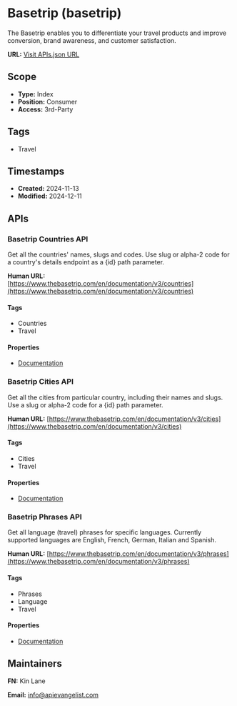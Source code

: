 # Basetrip (basetrip)
The Basetrip enables you to differentiate your travel products and improve conversion, brand awareness, and customer satisfaction.

**URL:** [Visit APIs.json URL](https://raw.githubusercontent.com/api-search/basetrip/refs/heads/main/apis.yml)

## Scope

- **Type:** Index 
- **Position:** Consumer 
- **Access:** 3rd-Party 

## Tags

- Travel

## Timestamps

- **Created:** 2024-11-13 
- **Modified:** 2024-12-11 

## APIs

### Basetrip Countries API
Get all the countries' names, slugs and codes. Use slug or alpha-2 code for a country's details endpoint as a {id} path parameter.

**Human URL:** [https://www.thebasetrip.com/en/documentation/v3/countries](https://www.thebasetrip.com/en/documentation/v3/countries)

#### Tags

- Countries
- Travel

#### Properties

- [Documentation]( https://www.thebasetrip.com/en/documentation/v3/countries)
### Basetrip Cities API
Get all the cities from particular country, including their names and slugs. Use a slug or alpha-2 code for a {id} path parameter.

**Human URL:** [https://www.thebasetrip.com/en/documentation/v3/cities](https://www.thebasetrip.com/en/documentation/v3/cities)

#### Tags

- Cities
- Travel

#### Properties

- [Documentation](https://www.thebasetrip.com/en/documentation/v3/cities)
### Basetrip Phrases API
Get all language (travel) phrases for specific languages. Currently supported languages are English, French, German, Italian and Spanish.

**Human URL:** [https://www.thebasetrip.com/en/documentation/v3/phrases](https://www.thebasetrip.com/en/documentation/v3/phrases)

#### Tags

- Phrases
- Language
- Travel

#### Properties

- [Documentation]( https://www.thebasetrip.com/en/documentation/v3/phrases)

## Maintainers

**FN:** Kin Lane

**Email:** info@apievangelist.com

